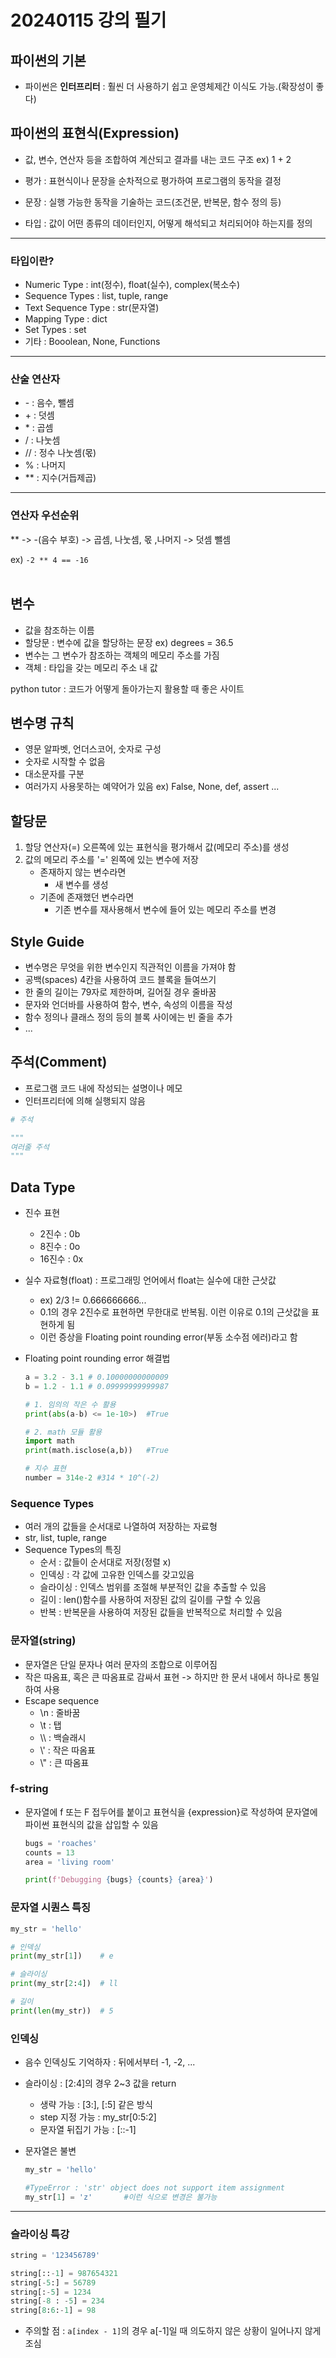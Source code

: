 # 20240115 강의 필기

## 파이썬의 기본
-  파이썬은 **인터프리터** : 훨씬 더 사용하기 쉽고 운영체제간 이식도 가능.(확장성이 좋다) </br>

## 파이썬의 표현식(Expression)
- 값, 변수, 연산자 등을 조합하여 계산되고 결과를 내는 코드 구조
ex) 1 + 2

- 평가 : 표현식이나 문장을 순차적으로 평가하여 프로그램의 동작을 결정

- 문장 : 실행 가능한 동작을 기술하는 코드(조건문, 반복문, 함수 정의 등)
- 타입 : 값이 어떤 종류의 데이터인지, 어떻게 해석되고 처리되어야 하는지를 정의
---
### 타입이란?

- Numeric Type : int(정수), float(실수), complex(복소수)
- Sequence Types : list, tuple, range
- Text Sequence Type : str(문자열)
- Mapping Type : dict
- Set Types : set
- 기타 : Booolean, None, Functions

---
### 산술 연산자

- \- : 음수, 뺄셈
- \+ : 덧셈
- \* : 곱셈
- / : 나눗셈
- // : 정수 나눗셈(몫)
- % : 나머지
- ** : 지수(거듭제곱)
---
### 연산자 우선순위

** -> -(음수 부호) -> 곱셈, 나눗셈, 몫 ,나머지 -> 덧셈 뺄셈

ex) `-2 ** 4 == -16`
</br></br>

## 변수

- 값을 참조하는 이름
- 할당문 : 변수에 값을 할당하는 문장 ex) degrees = 36.5
- 변수는 그 변수가 참조하는 객체의 메모리 주소를 가짐
- 객체 : 타입을 갖는 메모리 주소 내 값

python tutor : 코드가 어떻게 돌아가는지 활용할 때 좋은 사이트

## 변수명 규칙

- 영문 알파벳, 언더스코어, 숫자로 구성
- 숫자로 시작할 수 없음
- 대소문자를 구분
- 여러가지 사용못하는 예약어가 있음 ex) False, None, def, assert ...

## 할당문

1. 할당 연산자(=) 오른쪽에 있는 표현식을 평가해서 값(메모리 주소)를 생성
2. 값의 메모리 주소를 '=' 왼쪽에 있는 변수에 저장
    - 존재하지 않는 변수라면
      - 새 변수를 생성
    - 기존에 존재했던 변수라면
      - 기존 변수를 재사용해서 변수에 들어 있는 메모리 주소를 변경


## Style Guide

- 변수명은 무엇을 위한 변수인지 직관적인 이름을 가져야 함
- 공백(spaces) 4칸을 사용하여 코드 블록을 들여쓰기
- 한 줄의 길이는 79자로 제한하며, 길어질 경우 줄바꿈
- 문자와 언더바를 사용하여 함수, 변수, 속성의 이름을 작성
- 함수 정의나 클래스 정의 등의 블록 사이에는 빈 줄을 추가
- ...

## 주석(Comment)
- 프로그램 코드 내에 작성되는 설명이나 메모
- 인터프리터에 의해 실행되지 않음

```python
# 주석

"""
여러줄 주석
"""

```

## Data Type

- 진수 표현
  - 2진수 : 0b
  - 8진수 : 0o
  - 16진수 : 0x
  
- 실수 자료형(float) : 프로그래밍 언어에서 float는 실수에 대한 근삿값
  - ex) 2/3 != 0.666666666...
  - 0.1의 경우 2진수로 표현하면 무한대로 반복됨. 이런 이유로 0.1의 근삿값을 표현하게 됨
  - 이런 증상을 Floating point rounding error(부동 소수점 에러)라고 함

- Floating point rounding error 해결법
  ```python
  a = 3.2 - 3.1 # 0.10000000000009
  b = 1.2 - 1.1 # 0.09999999999987

  # 1. 임의의 작은 수 활용
  print(abs(a-b) <= 1e-10>)  #True

  # 2. math 모듈 활용
  import math
  print(math.isclose(a,b))   #True

  # 지수 표현
  number = 314e-2 #314 * 10^(-2)
  ```

### Sequence Types

- 여러 개의 값들을 순서대로 나열하여 저장하는 자료형
- str, list, tuple, range
- Sequence Types의 특징
  - 순서 : 값들이 순서대로 저장(정렬 x)
  - 인덱싱 : 각 값에 고유한 인덱스를 갖고있음
  - 슬라이싱 : 인덱스 범위를 조절해 부분적인 값을 추출할 수 있음
  - 길이 : len()함수를 사용하여 저장된 값의 길이를 구할 수 있음
  - 반복 : 반복문을 사용하여 저장된 값들을 반복적으로 처리할 수 있음
  
### 문자열(string)

- 문자열은 단일 문자나 여러 문자의 조합으로 이루어짐
- 작은 따옴표, 혹은 큰 따옴표로 감싸서 표현 -> 하지만 한 문서 내에서 하나로 통일하여 사용
- Escape sequence
  - \n : 줄바꿈
  - \t : 탭
  - \\\ : 백슬래시
  - \\' : 작은 따옴표
  - \\" : 큰 따옴표


### f-string
- 문자열에 f 또는 F 접두어를 붙이고 표현식을 {expression}로 작성하여 문자열에 파이썬 표현식의 값을 삽입할 수 있음
  
  ```python
  bugs = 'roaches'
  counts = 13
  area = 'living room'

  print(f'Debugging {bugs} {counts} {area}')
  ```

### 문자열 시퀀스 특징

```python
my_str = 'hello'

# 인덱싱
print(my_str[1])    # e

# 슬라이싱
print(my_str[2:4])  # ll

# 길이
print(len(my_str))  # 5
```

### 인덱싱

- 음수 인덱싱도 기억하자 : 뒤에서부터 -1, -2, ...
- 슬라이싱 : [2:4]의 경우 2~3 값을 return
  - 생략 가능 : [3:], [:5] 같은 방식
  - step 지정 가능 : my_str[0:5:2]
  - 문자열 뒤집기 가능 : [::-1]

- 문자열은 불변
  ```python
  my_str = 'hello'

  #TypeError : 'str' object does not support item assignment
  my_str[1] = 'z'       #이런 식으로 변경은 불가능
  ```

---
### 슬라이싱 특강

```python
string = '123456789'

string[::-1] = 987654321
string[-5:] = 56789
string[:-5] = 1234
string[-8 : -5] = 234
string[8:6:-1] = 98

```

- 주의할 점 : `a[index - 1]`의 경우 a[-1]일 때 의도하지 않은 상황이 일어나지 않게 조심